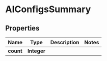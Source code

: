 

# AIConfigsSummary


## Properties

| Name | Type | Description | Notes |
|------------ | ------------- | ------------- | -------------|
|**count** | **Integer** |  |  |



